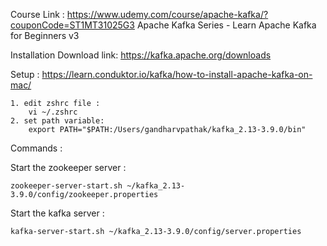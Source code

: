 Course Link : 
https://www.udemy.com/course/apache-kafka/?couponCode=ST1MT31025G3
Apache Kafka Series - Learn Apache Kafka for Beginners v3


Installation 
Download link: https://kafka.apache.org/downloads


Setup : https://learn.conduktor.io/kafka/how-to-install-apache-kafka-on-mac/

    1. edit zshrc file :  
        vi ~/.zshrc 
    2. set path variable: 
        export PATH="$PATH:/Users/gandharvpathak/kafka_2.13-3.9.0/bin"

Commands : 

Start the zookeeper server :
```
zookeeper-server-start.sh ~/kafka_2.13-3.9.0/config/zookeeper.properties
```
Start the kafka server :
```
kafka-server-start.sh ~/kafka_2.13-3.9.0/config/server.properties
```